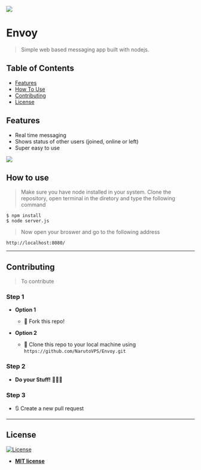 ![](https://i.imgur.com/ZMNcn7t.gif)

# Envoy

> Simple web based messaging app built with nodejs.

## Table of Contents

- [Features](#features)
- [How To Use](#howto)
- [Contributing](#contributing)
- [License](#license)

## Features

 - Real time messaging
 - Shows status of other users (joined, online or left)
 - Super easy to use
 
![](https://i.imgur.com/Mala7qw.gif)

## How to use

> Make sure you have node installed in your system.
> Clone the repository, open terminal in the diretory and type the following command

```shell
$ npm install
$ node server.js
```

> Now open your broswer and go to the following address

```shell
http://localhost:8080/
```

---

## Contributing

> To contribute 

### Step 1

- **Option 1**
    - 🍴 Fork this repo!

- **Option 2**
    - 👯 Clone this repo to your local machine using `https://github.com/NarutoVPS/Envoy.git`

### Step 2

- **Do your Stuff!** 🔨🔨🔨

### Step 3

- 🔃 Create a new pull request 

---

## License

[![License](http://img.shields.io/:license-mit-blue.svg?style=flat-square)](http://badges.mit-license.org)

- **[MIT license](http://opensource.org/licenses/mit-license.php)**

